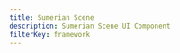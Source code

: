 ```yaml
---
title: Sumerian Scene
description: Sumerian Scene UI Component
filterKey: framework
---
```


<inline-fragment framework="react" src="~/legacy-ui/xr/fragments/react/sumerian-scene.md"></inline-fragment>
<inline-fragment framework="vue" src="~/legacy-ui/xr/fragments/vue/sumerian-scene.md"></inline-fragment>
<inline-fragment framework="angular" src="~/legacy-ui/xr/fragments/angular/sumerian-scene.md"></inline-fragment>
<inline-fragment framework="ionic" src="~/legacy-ui/xr/fragments/ionic/sumerian-scene.md"></inline-fragment>
